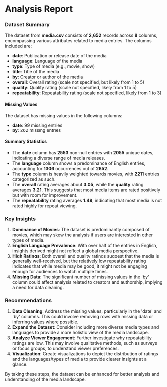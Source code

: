 # Analysis Report

### Dataset Summary

The dataset from **media.csv** consists of **2,652** records across **8** columns, encompassing various attributes related to media entries. The columns included are:
- **date**: Publication or release date of the media
- **language**: Language of the media
- **type**: Type of media (e.g., movie, show)
- **title**: Title of the media
- **by**: Creator or author of the media
- **overall**: Overall rating (scale not specified, but likely from 1 to 5)
- **quality**: Quality rating (scale not specified, likely from 1 to 5)
- **repeatability**: Repeatability rating (scale not specified, likely from 1 to 3)

#### Missing Values
The dataset has missing values in the following columns:
- **date**: 99 missing entries
- **by**: 262 missing entries

#### Summary Statistics
- The **date** column has **2553** non-null entries with **2055** unique dates, indicating a diverse range of media releases.
- The **language** column shows a predominance of English entries, accounting for **1306** occurrences out of **2652**.
- The **type** column is heavily weighted towards movies, with **2211** entries categorized as such.
- The **overall** rating averages about **3.05**, while the **quality** rating averages **3.21**. This suggests that most media items are rated positively but with room for improvement.
- The **repeatability** rating averages **1.49**, indicating that most media is not rated highly for repeat viewing.

### Key Insights
1. **Dominance of Movies**: The dataset is predominantly composed of movies, which may skew the analysis if users are interested in other types of media.
2. **English Language Prevalence**: With over half of the entries in English, insights derived might not reflect a global media perspective.
3. **High Ratings**: Both overall and quality ratings suggest that the media is generally well-received, but the relatively low repeatability rating indicates that while media may be good, it might not be engaging enough for audiences to watch multiple times.
4. **Missing Data**: The significant number of missing values in the 'by' column could affect analysis related to creators and authorship, implying a need for data cleaning.

### Recommendations
1. **Data Cleaning**: Address the missing values, particularly in the 'date' and 'by' columns. This could involve removing rows with missing data or inferring values where possible.
2. **Expand the Dataset**: Consider including more diverse media types and languages to provide a more holistic view of the media landscape.
3. **Analyze Viewer Engagement**: Further investigate why repeatability ratings are low. This may involve qualitative methods, such as surveys or focus groups, to understand viewer preferences.
4. **Visualization**: Create visualizations to depict the distribution of ratings and the languages/types of media to provide clearer insights at a glance.

By taking these steps, the dataset can be enhanced for better analysis and understanding of the media landscape.
